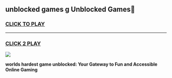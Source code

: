 
## unblocked games g Unblocked Games👋
<h3>
<a href="https://premium.freeplayer.one?title=unblocked_games_g&ref=16F">CLICK TO PLAY</a></h3>
<hr>

<h3>
<a href="https://premium.freeplayer.one?title=unblocked_games_g&ref=16F">CLICK 2 PLAY</a>
  
</h3>

<a href="https://premium.freeplayer.one?title=unblocked_games_g&ref=16F/"><img src="https://clearcache.store/games.png"></a>


**worlds hardest game unblocked: Your Gateway to Fun and Accessible Online Gaming**
